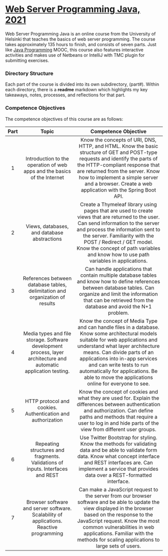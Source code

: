 # [Web Server Programming Java, 2021](https://web-palvelinohjelmointi-21.mooc.fi/)

Web Server Programming Java is an online course from the University of Helsinki that teaches the basics of web server programming. The course takes approximately 135 hours to finish, and consists of seven parts. Just like [Java Programming](https://java-programming.mooc.fi/) MOOC, this course also features interactive activities and makes use of Netbeans or IntelliJ with TMC plugin for submitting exercises.

### Directory Structure

Each part of the course is divided into its own subdirectory, (part#). Within each directory, there is a **readme** markdown which highlights my key takeaways, notes, processes, and reflections for that part.

### Competence Objectives

The competence objectives of this course are as follows:

| **Part** |                          **Topic**                           |                   **Competence Objective**                   |
| :------: | :----------------------------------------------------------: | :----------------------------------------------------------: |
|    1     | Introduction to the operation of web apps and the basics of the Internet | Know the concepts of URI, DNS, HTTP, and HTML. Know the basic structure of GET and POST-type requests and identify the parts of the HTTP-compliant response that are returned from the server. Know how to implement a simple server and a browser. Create a web application with the Spring Boot API. |
|    2     |         Views, databases, and database abstractions          | Create a Thymeleaf library using pages that are used to create views that are returned to the user. Can send information to the server and process the information sent to the server. Familiarity with the POST / Redirect / GET model. Know the concept of path variables and know how to use path variables in applications. |
|    3     | References between database tables, delimitation and organization of results | Can handle applications that contain multiple database tables and know how to define references between database tables. Can organize and limit the information that can be retrieved from the database and avoid the N+1 problem. |
|    4     | Media types and file storage. Software development process, layer architecture and automatic application testing. | Know the concept of Media Type and can handle files in a database. Know some architectural models suitable for web applications and understand what layer architecture means. Can divide parts of an applications into in-app services and can write tests to run automatically for applications. Be able to move the applications online for everyone to see. |
|    5     | HTTP protocol and cookies. Authentication and authorization  | Know the concept of cookies and what they are used for. Explain the differences between authentication and authorization. Can define paths and methods that require a user to log in and hide parts of the view from different user groups. |
|    6     | Repeating structures and fragments. Validations of inputs. Interfaces and REST | Use Twitter Bootstrap for styling. Know the methods for validating data and be able to validate form data. Know what concept interface and REST interfaces are. Can implement a service that provides data over a REST-formatted interface. |
|    7     | Browser software and server software. Scalability of applications. Reactive programming | Can make a JavaScript request to the server from our browser software and be able to update the view displayed in the browser based on the response to the JavaScript request. Know the most common vulnerabilities in web applications. Familiar with the methods for scaling applications to large sets of users. |